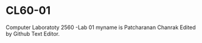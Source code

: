 # CL60-01
Computer Laboratoty 2560 -Lab 01
myname is Patcharanan Chanrak
Edited by Github Text Editor.
